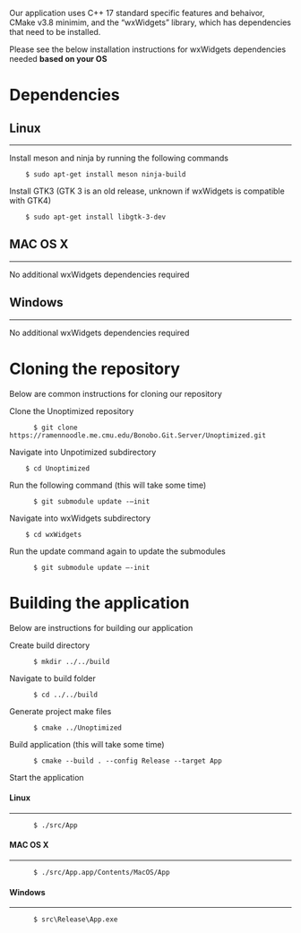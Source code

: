 Our application uses C++ 17 standard specific features and behaivor, CMake v3.8 minimim, and the “wxWidgets” library, which has dependencies that need to be installed. 

Please see the below installation instructions for wxWidgets dependencies needed **based on your OS**

# **Dependencies**                        

## Linux
-------------------
Install meson and ninja by running the following commands

```console
    $ sudo apt-get install meson ninja-build
```

Install GTK3 (GTK 3 is an old release, unknown if wxWidgets is compatible with GTK4)

```console
    $ sudo apt-get install libgtk-3-dev
```
## MAC OS X
-------------------

No additional wxWidgets dependencies required

## Windows
-------------------

No additional wxWidgets dependencies required

# **Cloning the repository**
Below are common instructions for cloning our repository

Clone the Unoptimized repository

```console
	  $ git clone https://ramennoodle.me.cmu.edu/Bonobo.Git.Server/Unoptimized.git
```
Navigate into Unpotimized subdirectory

```console
	$ cd Unoptimized
```

Run the following command (this will take some time)

```console
	  $ git submodule update -–init
```

Navigate into wxWidgets subdirectory

```console
	$ cd wxWidgets
```

Run the update command again to update the submodules

```console
	  $ git submodule update –-init
```

**Building the application**               
============
Below are instructions for building our application

Create build directory

```console
	  $ mkdir ../../build
```

Navigate to build folder

```console
	  $ cd ../../build
```

Generate project make files 

```console
	  $ cmake ../Unoptimized
```
Build application (this will take some time)
```console
	  $ cmake --build . --config Release --target App
```
Start the application 
#### Linux
-------------------
```console
	  $ ./src/App
```
#### MAC OS X
-------------------

```console
	  $ ./src/App.app/Contents/MacOS/App
```

#### Windows
-------------------
```console
	  $ src\Release\App.exe
```
